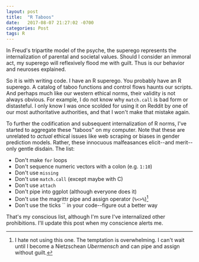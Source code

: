 ```yaml
---
layout: post
title:  "R Taboos"
date:   2017-08-07 21:27:02 -0700
categories: Post
tags: R 
---
```


In Freud's tripartite model of the psyche, the superego represents the internalization of parental and societal values. Should I
consider an immoral act, my superego will reflexively flood me with guilt. Thus is our behavior and neuroses explained. 

So it is with writing code. I have an R superego. You probably have an R superego. A catalog of taboo functions and control flows haunts our scripts. And 
perhaps much like our western ethical norms, their validity is not always obvious. For example, I do not know why `match.call` is bad form or distasteful. I only know
I was once scolded for using it on Reddit by one of our most authoritative authorities, and that I won't make that mistake again.  

<!--more-->

To further the codification and subsequent internalization of R norms, I've started to aggregate these "taboos" on my computer. Note that 
these are unrelated to *actual* ethical issues like web scraping or biases in gender prediction models. Rather, 
these innocuous malfeasances elicit--and merit--only gentle disdain. The list: 

* Don't make `for` loops
* Don't sequence numeric vectors with a colon (e.g. `1:10`)
* Don't use `missing`
* Don't use `match.call` (except maybe with C)
* Don't use `attach`
* Don't pipe into ggplot (although everyone does it)
* Don't use the magrittr pipe and assign operator (`%<>%`)[^1]
* Don't use the ticks `` in your code--figure out a better way

That's my conscious list, although I'm sure I've internalized other prohibitions. I'll update this post when my conscience
alerts me.


[^1]: I hate not using this one. The temptation is overwhelming. I can't wait until I become a Nietzschean *Ubermensch* and can pipe and assign without guilt.

